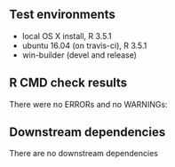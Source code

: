 ## Test environments
* local OS X install, R 3.5.1
* ubuntu 16.04 (on travis-ci), R 3.5.1
* win-builder (devel and release)

## R CMD check results
There were no ERRORs and no WARNINGs:

## Downstream dependencies
There are no downstream dependencies

